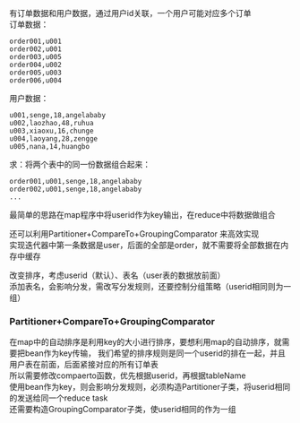 有订单数据和用户数据，通过用户id关联，一个用户可能对应多个订单    
订单数据：
```$xslt
order001,u001
order002,u001
order003,u005
order004,u002
order005,u003
order006,u004
```
用户数据：
```$xslt
u001,senge,18,angelababy
u002,laozhao,48,ruhua
u003,xiaoxu,16,chunge
u004,laoyang,28,zengge
u005,nana,14,huangbo
```
求：将两个表中的同一份数据组合起来：
```$xslt
order001,u001,senge,18,angelababy
order002,u001,senge,18,angelababy
...
```

最简单的思路在map程序中将userid作为key输出，在reduce中将数据做组合


还可以利用Partitioner+CompareTo+GroupingComparator 来高效实现         
实现迭代器中第一条数据是user，后面的全部是order，就不需要将全部数据在内存中缓存

改变排序，考虑userid（默认）、表名（user表的数据放前面）          
添加表名，会影响分发，需改写分发规则，还要控制分组策略（userid相同则为一组）




### Partitioner+CompareTo+GroupingComparator
在map中的自动排序是利用key的大小进行排序，要想利用map的自动排序，就需要把bean作为key传输，
我们希望的排序规则是同一个userid的排在一起，并且用户表在前面，后面紧接对应的所有订单表       
所以需要修改compaerto函数，优先根据userid，再根据tableName          
使用bean作为key，则会影响分发规则，必须构造Partitioner子类，将userid相同的发送给同一个reduce task         
还需要构造GroupingComparator子类，使userid相同的作为一组

